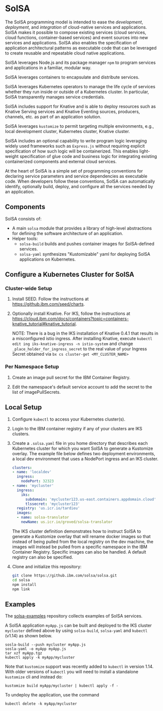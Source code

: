 # SolSA

The SolSA programming model is intended to ease the _development_, _deployment_,
and _integration_ of cloud-native services and applications.
SolSA makes it possible to compose existing services (cloud services, cloud functions,
container-based services) and event sources into new services and
applications. SolSA also enables the specification of application
architectural patterns as executable code that can be leveraged to
create reusable and repeatable cloud native applications.

SolSA leverages Node.js and its package manager `npm` to program services and
applications in a familiar, modular way.

SolSA leverages containers to encapsulate and distribute services.

SolSA leverages Kubernetes operators to manage the life cycle of services
whether they run inside or outside of a Kubernetes cluster. In particular, SolSA
transparently manages service credentials.

SolSA includes support for Knative and is able to deploy resources
such as Knative Serving services and Knative Eventing sources,
producers, channels, etc. as part of an application solution.

SolSA leverages `kustomize` to permit targeting multiple environments, e.g.,
local development cluster, Kubernetes cluster, Knative cluster.

SolSA includes an optional capability to write program logic
leveraging widely used frameworks such as `Express.js` without
requiring explicit specification of how such logic will be
containerized. This enables light-weight specification of glue
code and business logic for integrating existing containerized
components and external cloud services.

At the heart of SolSA is a simple set of programming conventions for
declaring service parameters and service dependencies as executable
code. When developers follow these conventions, SolSA can
automatically identify, optionally build, deploy, and configure all
the services needed by an application.

## Components

SolSA consists of:
- A main `solsa` module that provides a library of high-level
abstractions for defining the software architecture of an
application.
- Helper tools:
  - `solsa-build` builds and pushes container images for SolSA-defined services.
  - `solsa-yaml` synthesizes "Kustomizable" yaml for deploying SolSA
     applications on Kubernetes.

## Configure a Kubernetes Cluster for SolSA

### Cluster-wide Setup

1. Install SEED. Follow the instructions at https://github.ibm.com/seed/charts.

2. Optionally install Knative. For IKS, follow the instructions at
   https://cloud.ibm.com/docs/containers?topic=containers-knative_tutorial#knative_tutorial.

   NOTE: There is a bug in the IKS installation of Knative 0.4.1 that results in a misconfigured istio ingress.
   After installing Knative, execute `kubectl edit ing iks-knative-ingress -n istio-system` and change `_place_holder_for_ingress_secret`
   to the real value of your Ingress Secret obtained via `bx cs cluster-get <MY_CLUSTER_NAME>`

### Per Namespace Setup

1. Create an image pull secret for the IBM Container Registry.

2. Edit the namespace's default service account to add the secret to the list of
   imagePullSecrets.

## Local Setup

1. Configure `kubectl` to access your Kubernetes cluster(s).

2. Login to the IBM container registry if any of your clusters are IKS clusters.

3. Create a `.solsa.yaml` file in you home directory that describes each
   Kubernetes cluster for which you want SolSA to generate a Kustomize overlay.
   The example file below defines two deployment environments, a local dev
   environment that uses a NodePort ingress and an IKS cluster.
   ```yaml
   clusters:
   - name: 'localdev'
     ingress:
       nodePort: 32323
   - name: 'mycluster'
     ingress:
       iks:
         subdomain: 'mycluster123.us-east.containers.appdomain.cloud'
         tlssecret: 'mycluster123'
     registry: 'us.icr.io/tardieu'
     images:
     - name: solsa-translator
       newName: us.icr.io/groved/solsa-translator
   ```
   The IKS cluster definition demonstrates how to instruct SolSA to generate a
   Kustomize overlay that will rename docker images so that instead of being
   pulled from the local registry on the dev machine, the images will instead be
   pulled from a specific namespace in the IBM Container Registry. Specific
   images can also be handled. A default registry can also be specified.

4. Clone and initialize this repository:
   ```sh
   git clone https://github.ibm.com/solsa/solsa.git
   cd solsa
   npm install
   npm link
   ```

## Examples

The [solsa-examples](https://github.ibm.com/solsa/solsa-examples) repository
collects examples of SolSA services.

A SolSA application `myApp.js` can be built and deployed to the IKS
cluster `mycluster` defined above by using `solsa-build`, `solsa-yaml`
and `kubectl` (v1.14) as shown below.
```shell
sosla-build --push mycluster myApp.js
sosla-yaml -o myApp myApp.js
tar xzf myApp.tgz
kubectl apply -k myApp/mycluster
```
Note that `kustomize` support was recently added to `kubectl` in
version 1.14.  With older versions of `kubectl` you will need to
install a standalone `kustomize` cli and instead do:
```shell
kustomize build myApp/mycluster | kubectl apply -f -
```

To undeploy the application, use the command
```shell
kubectl delete -k myApp/mycluster
```
